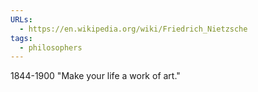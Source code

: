 ```yaml
---
URLs:
  - https://en.wikipedia.org/wiki/Friedrich_Nietzsche
tags:
  - philosophers
---
```

1844-1900
"Make your life a work of art."